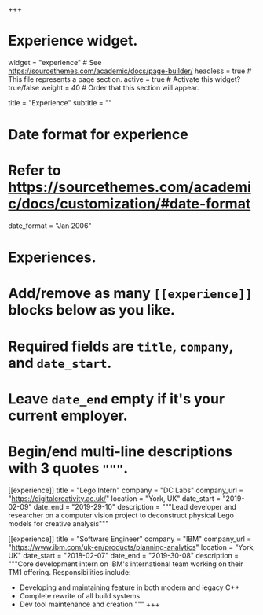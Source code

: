 +++
# Experience widget.
widget = "experience"  # See https://sourcethemes.com/academic/docs/page-builder/
headless = true  # This file represents a page section.
active = true  # Activate this widget? true/false
weight = 40  # Order that this section will appear.

title = "Experience"
subtitle = ""

# Date format for experience
#   Refer to https://sourcethemes.com/academic/docs/customization/#date-format
date_format = "Jan 2006"

# Experiences.
#   Add/remove as many `[[experience]]` blocks below as you like.
#   Required fields are `title`, `company`, and `date_start`.
#   Leave `date_end` empty if it's your current employer.
#   Begin/end multi-line descriptions with 3 quotes `"""`.
[[experience]]
  title = "Lego Intern"
  company = "DC Labs"
  company_url = "https://digitalcreativity.ac.uk/"
  location = "York, UK"
  date_start = "2019-02-09"
  date_end = "2019-29-10"
  description = """Lead developer and researcher on a computer vision project to deconstruct physical Lego models for creative analysis"""

[[experience]]
  title = "Software Engineer"
  company = "IBM"
  company_url = "https://www.ibm.com/uk-en/products/planning-analytics"
  location = "York, UK"
  date_start = "2018-02-07"
  date_end = "2019-30-08"
  description = """Core development intern on IBM's international team working on their TM1 offering.
  Responsibilities include:
  
  * Developing and maintaining feature in both modern and legacy C++
  * Complete rewrite of all build systems
  * Dev tool maintenance and creation
  """
+++
